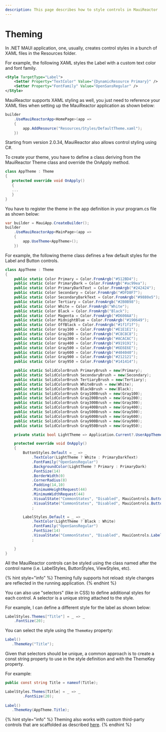```yaml
---
description: This page describes how to style controls in MauiReactor
---
```


# Theming

In .NET MAUI application, one, usually, creates control styles in a bunch of XAML files in the Resources folder.

For example, the following XAML styles the Label with a custom text color and font family.

```xml
<Style TargetType="Label">
    <Setter Property="TextColor" Value="{DynamicResource Primary}" />
    <Setter Property="FontFamily" Value="OpenSansRegular" />
</Style>
```

MauiReactor supports XAML styling as well, you just need to reference your XAML files when setting up the MauiReactor application as shown below:

```csharp
builder
    .UseMauiReactorApp<HomePage>(app =>
    {
        app.AddResource("Resources/Styles/DefaultTheme.xaml");
    })
```

Starting from version 2.0.34, MauiReactor also allows control styling using C#.

To create your theme, you have to define a class deriving from the MauiReactor Theme class and override the OnApply method.&#x20;

```csharp
class AppTheme : Theme
{
   protected override void OnApply()
   {
   ...
   }
}
```

You have to register the theme in the app definition in your program.cs file as shown below:

```csharp
var builder = MauiApp.CreateBuilder();
builder
    .UseMauiReactorApp<MainPage>(app =>
    {
        app.UseTheme<AppTheme>();
    })
```

For example, the following theme class defines a few default styles for the Label and Button controls.&#x20;

```csharp
class AppTheme : Theme
{
    public static Color Primary = Color.FromArgb("#512BD4");
    public static Color PrimaryDark = Color.FromArgb("#ac99ea");
    public static Color PrimaryDarkText = Color.FromArgb("#242424");
    public static Color Secondary = Color.FromArgb("#DFD8F7");
    public static Color SecondaryDarkText = Color.FromArgb("#9880e5");
    public static Color Tertiary = Color.FromArgb("#2B0B98");
    public static Color White = Color.FromArgb("White");
    public static Color Black = Color.FromArgb("Black");
    public static Color Magenta = Color.FromArgb("#D600AA");
    public static Color MidnightBlue = Color.FromArgb("#190649");
    public static Color OffBlack = Color.FromArgb("#1f1f1f");
    public static Color Gray100 = Color.FromArgb("#E1E1E1");
    public static Color Gray200 = Color.FromArgb("#C8C8C8");
    public static Color Gray300 = Color.FromArgb("#ACACAC");
    public static Color Gray400 = Color.FromArgb("#919191");
    public static Color Gray500 = Color.FromArgb("#6E6E6E");
    public static Color Gray600 = Color.FromArgb("#404040");
    public static Color Gray900 = Color.FromArgb("#212121");
    public static Color Gray950 = Color.FromArgb("#141414");

    public static SolidColorBrush PrimaryBrush = new(Primary);
    public static SolidColorBrush SecondaryBrush = new(Secondary);
    public static SolidColorBrush TertiaryBrush = new(Tertiary);
    public static SolidColorBrush WhiteBrush = new(White);
    public static SolidColorBrush BlackBrush = new(Black);
    public static SolidColorBrush Gray100Brush = new(Gray100);
    public static SolidColorBrush Gray200Brush = new(Gray200);
    public static SolidColorBrush Gray300Brush = new(Gray300);
    public static SolidColorBrush Gray400Brush = new(Gray400);
    public static SolidColorBrush Gray500Brush = new(Gray500);
    public static SolidColorBrush Gray600Brush = new(Gray600);
    public static SolidColorBrush Gray900Brush = new(Gray900);
    public static SolidColorBrush Gray950Brush = new(Gray950);

    private static bool LightTheme => Application.Current?.UserAppTheme == Microsoft.Maui.ApplicationModel.AppTheme.Light;

    protected override void OnApply()
    {
        ButtonStyles.Default = _ => _
            .TextColor(LightTheme ? White : PrimaryDarkText)
            .FontFamily("OpenSansRegular")
            .BackgroundColor(LightTheme ? Primary : PrimaryDark)
            .FontSize(14)
            .BorderWidth(0)
            .CornerRadius(8)
            .Padding(14,10)
            .MinimumHeightRequest(44)
            .MinimumWidthRequest(44)
            .VisualState("CommonStates", "Disabled", MauiControls.Button.TextColorProperty, LightTheme ? Gray950 : Gray200)
            .VisualState("CommonStates", "Disabled", MauiControls.Button.BackgroundColorProperty, LightTheme ? Gray200 : Gray600)
            ;

        LabelStyles.Default = _ => _
            .TextColor(LightTheme ? Black : White)
            .FontFamily("OpenSansRegular")
            .FontSize(14)
            .VisualState("CommonStates", "Disabled", MauiControls.Label.TextColorProperty, LightTheme ? Gray300 : Gray600)
            ;

    }
}
```

All the MauiReactor controls can be styled using the class named after the control name (i.e. LabelStyles, ButtonStyles, ViewStyles, etc).

{% hint style="info" %}
Theming fully supports hot reload: style changes are reflected in the running application.
{% endhint %}

You can also use "selectors" (like in CSS) to define additional styles for each control. A selector is a unique string attached to the style.&#x20;

For example, I can define a different style for the label as shown below:

```csharp
LabelStyles.Themes["Title"] = _ => _
    .FontSize(20);
```

You can select the style using the `ThemeKey` property:

```csharp
Label()
   .ThemeKey("Title");
```

Given that selectors should be unique, a common approach is to create a const string property to use in the style definition and with the ThemeKey property.

For example:

```csharp
public const string Title = nameof(Title);

LabelStyles.Themes[Title] = _ => _
        .FontSize(20);
        
Label()
   .ThemeKey(AppTheme.Title);


```

{% hint style="info" %}
Theming also works with custom third-party controls that are scaffolded as described [here](wrap-3rd-party-controls/).
{% endhint %}
